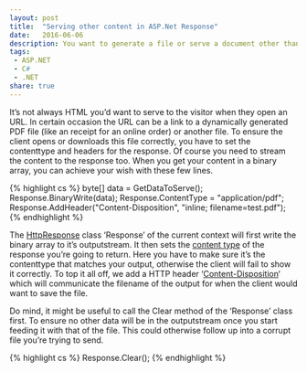 ```yaml
---
layout: post
title:  "Serving other content in ASP.Net Response"
date:   2016-06-06
description: You want to generate a file or serve a document other than HTML out of ASP.Net and want to give it all the correct headers and filename in the response? It requires only a few lines to get it done.
tags:
 - ASP.NET
 - C#
 - .NET
share: true
---
```

It’s not always HTML you’d want to serve to the visitor when they open an URL. In certain occasion the URL can be a link to a dynamically generated PDF file (like an receipt for an online order) or another file. To ensure the client opens or downloads this file correctly, you have to set the contenttype and headers for the response. Of course you need to stream the content to the response too.  When you get your content in a binary array, you can achieve your wish with these few lines.

{% highlight cs %}
byte[] data = GetDataToServe();
Response.BinaryWrite(data);
Response.ContentType = "application/pdf";
Response.AddHeader("Content-Disposition", "inline; filename=test.pdf");
{% endhighlight %}

The [HttpResponse](https://msdn.microsoft.com/en-us/library/system.web.httpresponse(v=vs.110).aspx) class ‘Response’ of the current context will first write the binary array to it’s outputstream. It then sets the [content type](http://www.iana.org/assignments/media-types/media-types.xhtml) of the response you’re going to return. Here you have to make sure it’s the contenttype that matches your output, otherwise the client will fail to show it correctly. To top it all off, we add a HTTP header ‘[Content-Disposition](http://www.ietf.org/rfc/rfc1806.txt)‘ which will communicate the filename of the output for when the client would want to save the file.

Do mind, it might be useful to call the Clear method of the ‘Response’ class first. To ensure no other data will be in the outputstream once you start feeding it with that of the file. This could otherwise follow up into a corrupt file you’re trying to send.

{% highlight cs %}
Response.Clear();
{% endhighlight %}
